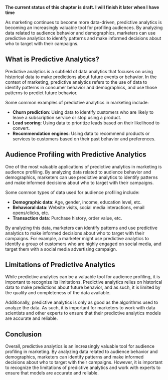 **The current status of this chapter is draft. I will finish it later when I have time**

As marketing continues to become more data-driven, predictive analytics is becoming an increasingly valuable tool for profiling audiences. By analyzing data related to audience behavior and demographics, marketers can use predictive analytics to identify patterns and make informed decisions about who to target with their campaigns.

What is Predictive Analytics?
-----------------------------

Predictive analytics is a subfield of data analytics that focuses on using historical data to make predictions about future events or behavior. In the context of marketing, predictive analytics refers to the use of data to identify patterns in consumer behavior and demographics, and use those patterns to predict future behavior.

Some common examples of predictive analytics in marketing include:

* **Churn prediction**: Using data to identify customers who are likely to leave a subscription service or stop using a product.
* **Lead scoring**: Using data to prioritize leads based on their likelihood to convert.
* **Recommendation engines**: Using data to recommend products or services to customers based on their past behavior and preferences.

Audience Profiling with Predictive Analytics
--------------------------------------------

One of the most valuable applications of predictive analytics in marketing is audience profiling. By analyzing data related to audience behavior and demographics, marketers can use predictive analytics to identify patterns and make informed decisions about who to target with their campaigns.

Some common types of data used for audience profiling include:

* **Demographic data**: Age, gender, income, education level, etc.
* **Behavioral data**: Website visits, social media interactions, email opens/clicks, etc.
* **Transaction data**: Purchase history, order value, etc.

By analyzing this data, marketers can identify patterns and use predictive analytics to make informed decisions about who to target with their campaigns. For example, a marketer might use predictive analytics to identify a group of customers who are highly engaged on social media, and target them with a social media advertising campaign.

Limitations of Predictive Analytics
-----------------------------------

While predictive analytics can be a valuable tool for audience profiling, it is important to recognize its limitations. Predictive analytics relies on historical data to make predictions about future behavior, and as such, it is limited by the quality and completeness of the data available.

Additionally, predictive analytics is only as good as the algorithms used to analyze the data. As such, it is important for marketers to work with data scientists and other experts to ensure that their predictive analytics models are accurate and reliable.

Conclusion
----------

Overall, predictive analytics is an increasingly valuable tool for audience profiling in marketing. By analyzing data related to audience behavior and demographics, marketers can identify patterns and make informed decisions about who to target with their campaigns. However, it is important to recognize the limitations of predictive analytics and work with experts to ensure that models are accurate and reliable.
